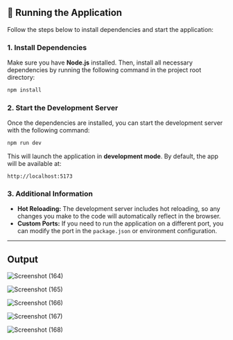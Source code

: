## 🚀 Running the Application

Follow the steps below to install dependencies and start the application:

### 1. Install Dependencies
Make sure you have **Node.js** installed. Then, install all necessary dependencies by running the following command in the project root directory:

```bash
npm install
```

### 2. Start the Development Server
Once the dependencies are installed, you can start the development server with the following command:

```bash
npm run dev
```

This will launch the application in **development mode**. By default, the app will be available at:

```
http://localhost:5173
```

### 3. Additional Information
- **Hot Reloading:** The development server includes hot reloading, so any changes you make to the code will automatically reflect in the browser.
- **Custom Ports:** If you need to run the application on a different port, you can modify the port in the `package.json` or environment configuration.

---

## Output

![Screenshot (164)](https://github.com/user-attachments/assets/d4cc9db8-676a-4b1f-a107-2e17a312b754)

![Screenshot (165)](https://github.com/user-attachments/assets/4c3969bb-3d79-43c5-82b4-a6fe99e4c8e6)

![Screenshot (166)](https://github.com/user-attachments/assets/803962bd-c7d7-4273-a384-866e2dd233bc)

![Screenshot (167)](https://github.com/user-attachments/assets/d5f920d8-4b33-4460-a547-dc3e5bd99d0d)

![Screenshot (168)](https://github.com/user-attachments/assets/1f6143bc-8e9e-4717-b7dd-ea527fe51e0c)

